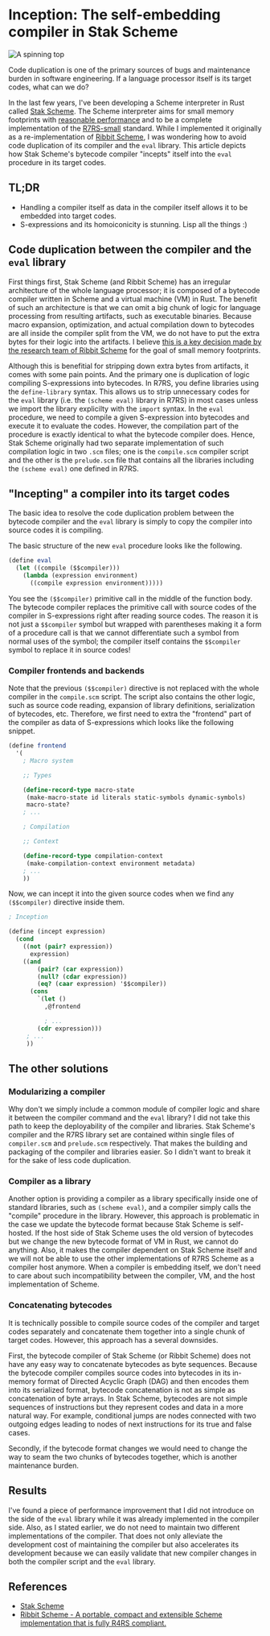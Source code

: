 # Inception: The self-embedding compiler in Stak Scheme

![A spinning top](https://raviqqe.s3.amazonaws.com/doc/stak/inception/spinning_top_3.jpg)

Code duplication is one of the primary sources of bugs and maintenance burden in software engineering. If a language processor itself is its target codes, what can we do?

In the last few years, I've been developing a Scheme interpreter in Rust called [Stak Scheme][stak].
The Scheme interpreter aims for small memory footprints with [reasonable performance](https://github.com/raviqqe/stak?tab=readme-ov-file#performance) and to be a complete implementation of the [R7RS-small][r7rs-small] standard.
While I implemented it originally as a re-implementation of [Ribbit Scheme][ribbit], I was wondering how to avoid code duplication of its compiler and the `eval` library. This article depicts how Stak Scheme's bytecode compiler "incepts" itself into the `eval` procedure in its target codes.

## TL;DR

- Handling a compiler itself as data in the compiler itself allows it to be embedded into target codes.
- S-expressions and its homoiconicity is stunning. Lisp all the things :)

## Code duplication between the compiler and the `eval` library

First things first, Stak Scheme (and Ribbit Scheme) has an irregular architecture of the whole language processor; it is composed of a bytecode compiler written in Scheme and a virtual machine (VM) in Rust. The benefit of such an architecture is that we can omit a big chunk of logic for language processing from resulting artifacts, such as executable binaries. Because macro expansion, optimization, and actual compilation down to bytecodes are all inside the compiler split from the VM, we do not have to put the extra bytes for their logic into the artifacts. I believe [this is a key decision made by the research team of Ribbit Scheme](https://www.iro.umontreal.ca/~feeley/papers/YvonFeeleyVMIL21.pdf) for the goal of small memory footprints.

Although this is benefitial for stripping down extra bytes from artifacts, it comes with some pain points. And the primary one is duplication of logic compiling S-expressions into bytecodes.
In R7RS, you define libraries using the `define-library` syntax. This allows us to strip unnecessary codes for the `eval` library (i.e. the `(scheme eval)` library in R7RS) in most cases unless we import the library explicilty with the `import` syntax. In the `eval` procedure, we need to compile a given S-expression into bytecodes and execute it to evaluate the codes. However, the compilation part of the procedure is exactly identical to what the bytecode compiler does. Hence, Stak Scheme originally had two separate implementation of such compilation logic in two `.scm` files; one is the `compile.scm` compiler script and the other is the `prelude.scm` file that contains all the libraries including the `(scheme eval)` one defined in R7RS.

## "Incepting" a compiler into its target codes

The basic idea to resolve the code duplication problem between the bytecode compiler and the `eval` library is simply to copy the compiler into source codes it is compiling.

The basic structure of the new `eval` procedure looks like the following.

```scheme
(define eval
  (let ((compile ($$compiler)))
    (lambda (expression environment)
      ((compile expression environment)))))
```

You see the `($$compiler)` primitive call in the middle of the function body. The bytecode compiler replaces the primitive call with source codes of the compiler in S-expressions right after reading source codes. The reason it is not just a `$$compiler` symbol but wrapped with parentheses making it a form of a procedure call is that we cannot differentiate such a symbol from normal uses of the symbol; the compiler itself contains the `$$compiler` symbol to replace it in source codes!

### Compiler frontends and backends

Note that the previous `($$compiler)` directive is not replaced with the whole compiler in the `compile.scm` script. The script also contains the other logic, such as source code reading, expansion of library definitions, serialization of bytecodes, etc. Therefore, we first need to extra the "frontend" part of the compiler as data of S-expressions which looks like the following snippet.

```scheme
(define frontend
  '(
    ; Macro system

    ;; Types

    (define-record-type macro-state
     (make-macro-state id literals static-symbols dynamic-symbols)
     macro-state?
    ; ...

    ; Compilation

    ;; Context

    (define-record-type compilation-context
     (make-compilation-context environment metadata)
    ; ...
    ))
```

Now, we can incept it into the given source codes when we find any `($$compiler)` directive inside them.

```scheme
; Inception

(define (incept expression)
  (cond
    ((not (pair? expression))
      expression)
    ((and
        (pair? (car expression))
        (null? (cdar expression))
        (eq? (caar expression) '$$compiler))
      (cons
        `(let ()
          ,@frontend

          ; ...
        (cdr expression)))
     ; ...
     ))
```

## The other solutions

### Modularizing a compiler

Why don't we simply include a common module of compiler logic and share it between the compiler command and the `eval` library? I did not take this path to keep the deployability of the compiler and libraries. Stak Scheme's compiler and the R7RS library set are contained within single files of `compiler.scm` and `prelude.scm` respectively. That makes the building and packaging of the compiler and libraries easier. So I didn't want to break it for the sake of less code duplication.

### Compiler as a library

Another option is providing a compiler as a library specifically inside one of standard libraries, such as `(scheme eval)`, and a compiler simply calls the "compile" procedure in the library. However, this approach is problematic in the case we update the bytecode format because Stak Scheme is self-hosted. If the host side of Stak Scheme uses the old version of bytecodes but we change the new bytecode format of VM in Rust, we cannot do anything. Also, it makes the compiler dependent on Stak Scheme itself and we will not be able to use the other implementations of R7RS Scheme as a compiler host anymore. When a compiler is embedding itself, we don't need to care about such incompatibility between the compiler, VM, and the host implementation of Scheme.

### Concatenating bytecodes

It is technically possible to compile source codes of the compiler and target codes separately and concatenate them together into a single chunk of target codes. However, this approach has a several downsides.

First, the bytecode compiler of Stak Scheme (or Ribbit Scheme) does not have any easy way to concatenate bytecodes as byte sequences. Because the bytecode compiler compiles source codes into bytecodes in its in-memory format of Directed Acyclic Graph (DAG) and then encodes them into its serialized format, bytecode concatenation is not as simple as concatenation of byte arrays. In Stak Scheme, bytecodes are not simple sequences of instructions but they represent codes and data in a more natural way. For example, conditional jumps are nodes connected with two outgoing edges leading to nodes of next instructions for its true and false cases.

Secondly, if the bytecode format changes we would need to change the way to seam the two chunks of bytecodes together, which is another maintenance burden.

## Results

I've found a piece of performance improvement that I did not introduce on the side of the `eval` library while it was already implemented in the compiler side. Also, as I stated earlier, we do not need to maintain two different implementations of the compiler. That does not only alleviate the development cost of maintaining the compiler but also accelerates its development because we can easily validate that new compiler changes in both the compiler script and the `eval` library.

## References

- [Stak Scheme][stak]
- [Ribbit Scheme - A portable, compact and extensible Scheme implementation that is fully R4RS compliant.][ribbit]

[stak]: https://github.com/raviqqe/stak
[ribbit]: https://github.com/udem-dlteam/ribbit
[r7rs-small]: https://small.r7rs.org/
